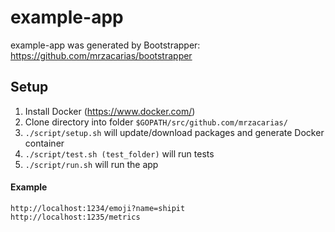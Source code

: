 # example-app

example-app was generated by Bootstrapper: https://github.com/mrzacarias/bootstrapper

## Setup

1. Install Docker (https://www.docker.com/)
1. Clone directory into folder `$GOPATH/src/github.com/mrzacarias/`
1. `./script/setup.sh` will update/download packages and generate Docker container
1. `./script/test.sh (test_folder)` will run tests
1. `./script/run.sh` will run the app

#### Example
```
http://localhost:1234/emoji?name=shipit
http://localhost:1235/metrics
```
